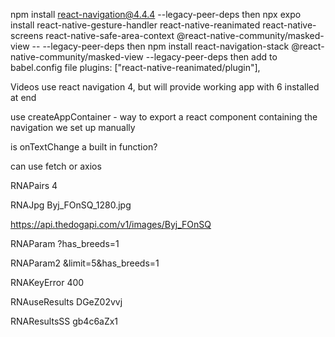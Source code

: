 npm install react-navigation@4.4.4 --legacy-peer-deps
then
npx expo install react-native-gesture-handler react-native-reanimated react-native-screens react-native-safe-area-context @react-native-community/masked-view -- --legacy-peer-deps
then
npm install react-navigation-stack @react-native-community/masked-view --legacy-peer-deps
then add to babel.config file
 plugins: ["react-native-reanimated/plugin"],

Videos use react navigation 4, but will provide working app with 6 installed at end

use createAppContainer - way to export a react component containing the navigation we set up manually

is onTextChange a built in function?

can use fetch or axios

RNAPairs
4

RNAJpg
Byj_FOnSQ_1280.jpg

https://api.thedogapi.com/v1/images/Byj_FOnSQ

RNAParam
?has_breeds=1

RNAParam2
&limit=5&has_breeds=1

RNAKeyError
400

RNAuseResults 
DGeZ02vvj

RNAResultsSS 
gb4c6aZx1
